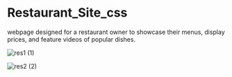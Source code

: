 # Restaurant_Site_css
webpage designed for a restaurant owner to showcase their menus, display prices, and feature videos of popular dishes. 



![res1 (1)](https://github.com/Shruti04082003/Restaurant_Site/assets/143820775/f8ba61bd-b30b-4306-ba7f-17edb5272734)




![res2 (2)](https://github.com/Shruti04082003/Restaurant_Site/assets/143820775/af09665e-4514-4e5c-a7ea-a79f8661ab86)

